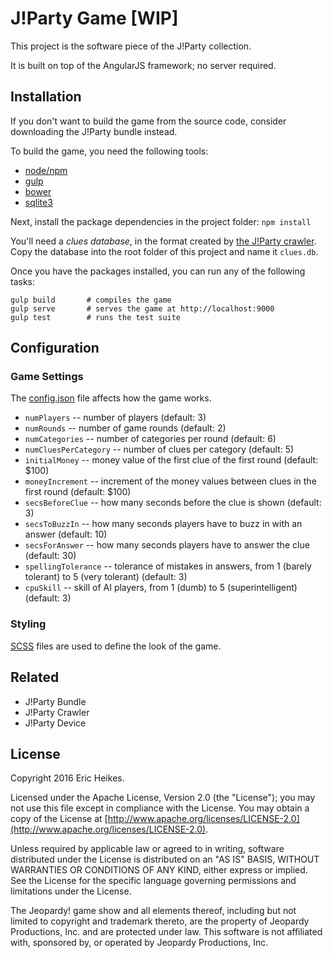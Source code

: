 # J!Party Game [WIP]

This project is the software piece of the J!Party collection.

It is built on top of the AngularJS framework; no server required.

## Installation

If you don't want to build the game from the source code, consider downloading the J!Party bundle instead.

To build the game, you need the following tools:

* [node/npm](http://nodejs.org/)
* [gulp](http://gulpjs.com/)
* [bower](http://bower.io/)
* [sqlite3](https://www.sqlite.org/)

Next, install the package dependencies in the project folder: `npm install`

You'll need a *clues database*, in the format created by [the J!Party crawler](https://github.com/j-party/crawler). Copy the database into the root folder of this project and name it `clues.db`.

Once you have the packages installed, you can run any of the following tasks:

```shell
gulp build       # compiles the game
gulp serve       # serves the game at http://localhost:9000
gulp test        # runs the test suite
```

## Configuration

### Game Settings

The [config.json](src/config.json) file affects how the game works.

* `numPlayers` -- number of players (default: 3)
* `numRounds` -- number of game rounds (default: 2)
* `numCategories` -- number of categories per round (default: 6)
* `numCluesPerCategory` -- number of clues per category (default: 5)
* `initialMoney` -- money value of the first clue of the first round (default: $100)
* `moneyIncrement` -- increment of the money values between clues in the first round (default: $100)
* `secsBeforeClue` -- how many seconds before the clue is shown (default: 3)
* `secsToBuzzIn` -- how many seconds players have to buzz in with an answer (default: 10)
* `secsForAnswer` -- how many seconds players have to answer the clue (default: 30)
* `spellingTolerance` -- tolerance of mistakes in answers, from 1 (barely tolerant) to 5 (very tolerant) (default: 3)
* `cpuSkill` -- skill of AI players, from 1 (dumb) to 5 (superintelligent) (default: 3)

### Styling

[SCSS](http://sass-lang.com/) files are used to define the look of the game.

## Related

* J!Party Bundle
* J!Party Crawler
* J!Party Device

## License

Copyright 2016 Eric Heikes.

Licensed under the Apache License, Version 2.0 (the "License"); you may not use this file except in compliance with the License. You may obtain a copy of the License at [http://www.apache.org/licenses/LICENSE-2.0](http://www.apache.org/licenses/LICENSE-2.0).

Unless required by applicable law or agreed to in writing, software distributed under the License is distributed on an "AS IS" BASIS, WITHOUT WARRANTIES OR CONDITIONS OF ANY KIND, either express or implied. See the License for the specific language governing permissions and limitations under the License.

The Jeopardy! game show and all elements thereof, including but not limited to copyright and trademark thereto, are the property of Jeopardy Productions, Inc. and are protected under law. This software is not affiliated with, sponsored by, or operated by Jeopardy Productions, Inc.
